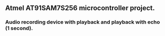 ## Atmel AT91SAM7S256 microcontroller project.

### Audio recording device with playback and playback with echo (1 second).